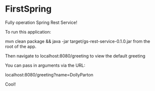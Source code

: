 FirstSpring
===========

Fully operation Spring Rest Service!

To run this application:

mvn clean package && java -jar target/gs-rest-service-0.1.0.jar from the root of the app. 

Then navigate to localhost:8080/greeting to view the default greeting

You can pass in arguments via the URL:

localhost:8080/greeting?name=DollyParton

Cool!
